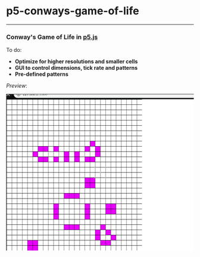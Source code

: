 # p5-conways-game-of-life
---
### Conway's Game of Life in [p5.js](https://p5js.org/)

To do: 
- **Optimize for higher resolutions and smaller cells**
- **GUI to control dimensions, tick rate and patterns**
- **Pre-defined patterns**

*Preview*:

![Conway's Game of Life](https://github.com/nikalsh/p5-conways-game-of-life/raw/master/demo.gif "Preview")[]()
